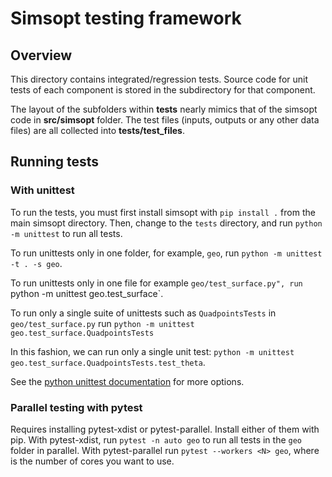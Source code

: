 # Simsopt testing framework

## Overview

This directory contains integrated/regression tests. Source code for unit tests of each component is stored in the subdirectory for that component.

The layout of the subfolders within **tests** nearly mimics that of the simsopt code in **src/simsopt** folder. The test files (inputs, outputs or any other data files) are all collected into **tests/test_files**.

## Running tests

### With unittest 

To run the tests, you must first install simsopt with `pip install .` from the main simsopt directory.
Then, change to the `tests` directory, and run `python -m unittest` to run all tests.

To run unittests only in one folder, for example, `geo`, run `python -m unittest -t . -s geo`.

To run unittests only in one file for example `geo/test_surface.py", run `python -m unittest geo.test_surface`.

To run only a single suite of unittests such as `QuadpointsTests` in `geo/test_surface.py` run `python -m unittest geo.test_surface.QuadpointsTests`

In this fashion, we can run only a single unit test: `python -m unittest geo.test_surface.QuadpointsTests.test_theta`.

See the [python unittest documentation](https://docs.python.org/3/library/unittest.html) for more options.


### Parallel testing with pytest

Requires installing pytest-xdist or pytest-parallel.  Install either of them with pip. With pytest-xdist, run `pytest -n auto geo` to run all tests in the `geo` folder in parallel. With pytest-parallel run `pytest --workers <N> geo`, where <N> is the number of cores you want to use.


